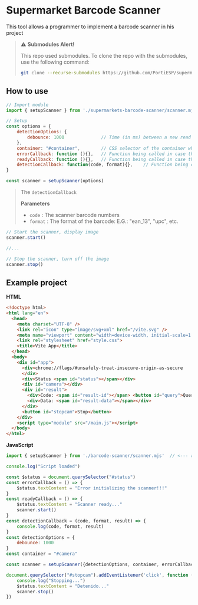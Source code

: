 # Supermarket Barcode Scanner

This tool allows a programmer to implement a barcode scanner in his project

> ⚠️ **Submodules Alert!**
>
> This repo used submodules. To clone the repo with the submodules, use the following command:
>
> ```bash
> git clone --recurse-submodules https://github.com/PortiESP/supermarkets-barcode-scanner.git
> ```

## How to use

```js
// Import module
import { setupScanner } from './supermarkets-barcode-scanner/scanner.mjs'
```

```js
// Setup
const options = {
    detectionOptions: {
        debounce: 1000              // Time (in ms) between a new read can be made
    },       
    container: "#container",        // CSS selector of the container where the captured image will be displayed
    errorCallback: function (){},   // Function being called in case the setup fails
    readyCallback: function (){},   // Function being called in case the setup succeeds (recommend setup a flag here to prevent the `.start()` calls to be made before the setup)
    detectionCallback: function(code, format){},    // Function being called after a detection is made
}

const scanner = setupScanner(options)
```

> The `detectionCallback`
>
> **Parameters**
> - `code` : The scanner barcode numbers
> - `format` : The format of the barcode: E.G.: "ean_13", "upc", etc.


```js
// Start the scanner, display image
scanner.start()  

//...

// Stop the scanner, turn off the image
scanner.stop()
```

## Example project

**HTML**

```html
<!doctype html>
<html lang="en">
  <head>
    <meta charset="UTF-8" />
    <link rel="icon" type="image/svg+xml" href="/vite.svg" />
    <meta name="viewport" content="width=device-width, initial-scale=1.0" />
    <link rel="stylesheet" href="style.css">
    <title>Vite App</title>
  </head>
  <body>
    <div id="app">
      <div>chrome://flags/#unsafely-treat-insecure-origin-as-secure
      </div>
      <div>Status <span id="status"></span></div>
      <div id="camera"></div>
      <div id="result">
        <div>Code: <span id="result-id"></span> <button id="query">Query</button></div>
        <div>Data: <span id="result-data"></span></div>
      </div>
      <button id="stopcam">Stop</button>
    </div>
    <script type="module" src="/main.js"></script>
  </body>
</html>
```

**JavaScript**

```js
import { setupScanner } from './barcode-scanner/scanner.mjs'  // <--- replace this with the path of the module in your project

console.log("Script loaded")

const $status = document.querySelector("#status")
const errorCallback = () => {
    $status.textContent = "Error initializing the scanner!!!"
}
const readyCallback = () => {
    $status.textContent = "Scanner ready..."
    scanner.start()
}
const detectionCallback = (code, format, result) => {
    console.log(code, format, result)
}
const detectionOptions = {
    debounce: 1000
}
const container = "#camera"

const scanner = setupScanner({detectionOptions, container, errorCallback, readyCallback, detectionCallback})

document.querySelector("#stopcam").addEventListener('click', function () {
    console.log("Stopping...")
    $status.textContent = "Detenido..."
    scanner.stop()
})

```